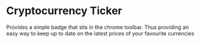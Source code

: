 # Cryptocurrency Ticker 

Provides a simple badge that sits in the chrome toolbar. 
Thus providing an easy way to keep up to date on the latest prices of your favourite currencies
